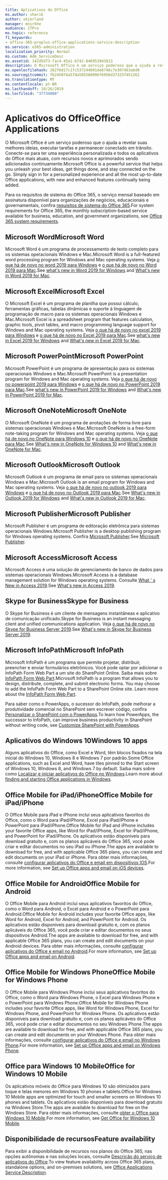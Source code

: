```yaml
---
title: Aplicativos do Office
ms.author: sharik
author: skjerland
manager: mnirkhe
audience: ITPro
ms.topic: reference
f1_keywords:
- office-365-proplus-office-applications-service-description
ms.service: o365-administration
localization_priority: Normal
ms.custom: Adm_ServiceDesc
ms.assetid: 142d5d73-fac4-45a1-b742-846953943813
description: O Microsoft Office é um serviço poderoso que o ajuda a revelar suas melhores ideias, executar tarefas e permanecer conectado em trânsito. Conecte-se para ter uma experiência personalizada e todos os aplicativos do Office mais atuais, com recursos novos e aprimorados sendo adicionados continuamente.
ms.openlocfilehash: 262f6d17c1fc537244091de8746c7e307463a6d0
ms.sourcegitcommit: fb245074a57da585566096f6956d37325f451262
ms.translationtype: MT
ms.contentlocale: pt-BR
ms.lasthandoff: 10/26/2019
ms.locfileid: "37734008"
---
```

# <a name="office-applications"></a><span data-ttu-id="e1916-104">Aplicativos do Office</span><span class="sxs-lookup"><span data-stu-id="e1916-104">Office Applications</span></span>

<span data-ttu-id="e1916-p102">O Microsoft Office é um serviço poderoso que o ajuda a revelar suas melhores ideias, executar tarefas e permanecer conectado em trânsito. Conecte-se para ter uma experiência personalizada e todos os aplicativos do Office mais atuais, com recursos novos e aprimorados sendo adicionados continuamente.</span><span class="sxs-lookup"><span data-stu-id="e1916-p102">Microsoft Office is a powerful service that helps you unleash your best ideas, get things done, and stay connected on the go. Simply sign in for a personalized experience and all the most up-to-date Office applications, with new and enhanced features continually being added.</span></span>
  
<span data-ttu-id="e1916-107">Para os requisitos de sistema do Office 365, o serviço mensal baseado em assinatura disponível para organizações de negócios, educacionais e governamentais, confira [requisitos de sistema do Office 365](https://products.office.com/office-system-requirements/#Office365forBEG).</span><span class="sxs-lookup"><span data-stu-id="e1916-107">For system requirements for Office 365, the monthly subscription-based service available for business, education, and government organizations, see [Office 365 system requirements](https://products.office.com/office-system-requirements/#Office365forBEG).</span></span>
  
## <a name="microsoft-word"></a><span data-ttu-id="e1916-108">Microsoft Word</span><span class="sxs-lookup"><span data-stu-id="e1916-108">Microsoft Word</span></span>

<span data-ttu-id="e1916-109">Microsoft Word é um programa de processamento de texto completo para os sistemas operacionais Windows e Mac.</span><span class="sxs-lookup"><span data-stu-id="e1916-109">Microsoft Word is a full-featured word processing program for Windows and Mac operating systems.</span></span> <span data-ttu-id="e1916-110">Veja [o que há de novo no word 2019 para Windows](https://support.office.com/article/what-s-new-in-word-2019-for-windows-d3d31e5e-2bb8-4433-80bb-08279beef4b3) e [o que há de novo no Word 2019 para Mac](https://support.office.com/article/what-s-new-in-word-2019-for-mac-247e0cd4-a758-4b42-a157-42eb8853aef5).</span><span class="sxs-lookup"><span data-stu-id="e1916-110">See [what's new in Word 2019 for Windows](https://support.office.com/article/what-s-new-in-word-2019-for-windows-d3d31e5e-2bb8-4433-80bb-08279beef4b3) and [What's new in Word 2019 for Mac](https://support.office.com/article/what-s-new-in-word-2019-for-mac-247e0cd4-a758-4b42-a157-42eb8853aef5).</span></span>
  
## <a name="microsoft-excel"></a><span data-ttu-id="e1916-111">Microsoft Excel</span><span class="sxs-lookup"><span data-stu-id="e1916-111">Microsoft Excel</span></span>

<span data-ttu-id="e1916-112">O Microsoft Excel é um programa de planilha que possui cálculo, ferramentas gráficas, tabelas dinâmicas e suporte à linguagem de programação de macro para os sistemas operacionais Windows e Mac.</span><span class="sxs-lookup"><span data-stu-id="e1916-112">Microsoft Excel is a spreadsheet program that features calculation, graphic tools, pivot tables, and macro programming language support for Windows and Mac operating systems.</span></span> <span data-ttu-id="e1916-113">Veja [o que há de novo no excel 2019 para Windows](https://support.office.com/article/what-s-new-in-excel-2019-for-windows-5a201203-1155-4055-82a5-82bf0994631f) e [o que há de novo no Excel 2019 para Mac](https://support.office.com/article/what-s-new-in-excel-2019-for-mac-5ce129d3-9e5c-417f-9545-fb6f7b72674d).</span><span class="sxs-lookup"><span data-stu-id="e1916-113">See [what's new in Excel 2019 for Windows](https://support.office.com/article/what-s-new-in-excel-2019-for-windows-5a201203-1155-4055-82a5-82bf0994631f) and [What's new in Excel 2019 for Mac](https://support.office.com/article/what-s-new-in-excel-2019-for-mac-5ce129d3-9e5c-417f-9545-fb6f7b72674d).</span></span>
  
## <a name="microsoft-powerpoint"></a><span data-ttu-id="e1916-114">Microsoft PowerPoint</span><span class="sxs-lookup"><span data-stu-id="e1916-114">Microsoft PowerPoint</span></span>

<span data-ttu-id="e1916-115">Microsoft PowerPoint é um programa de apresentação para os sistemas operacionais Windows e Mac.</span><span class="sxs-lookup"><span data-stu-id="e1916-115">Microsoft PowerPoint is a presentation program for Windows and Mac operating systems.</span></span> <span data-ttu-id="e1916-116">Veja [o que há de novo no powerpoint 2019 para Windows](https://support.office.com/article/what-s-new-in-powerpoint-2019-for-windows-8355a56a-f643-42d2-8454-784fa9b3d109) e [o que há de novo no PowerPoint 2019 para Mac](https://support.office.com/article/what-s-new-in-powerpoint-2019-for-mac-5038ba79-48c5-40f0-adff-11489e5d6fed).</span><span class="sxs-lookup"><span data-stu-id="e1916-116">See [what's new in PowerPoint 2019 for Windows](https://support.office.com/article/what-s-new-in-powerpoint-2019-for-windows-8355a56a-f643-42d2-8454-784fa9b3d109) and [What's new in PowerPoint 2019 for Mac](https://support.office.com/article/what-s-new-in-powerpoint-2019-for-mac-5038ba79-48c5-40f0-adff-11489e5d6fed).</span></span>
  
## <a name="microsoft-onenote"></a><span data-ttu-id="e1916-117">Microsoft OneNote</span><span class="sxs-lookup"><span data-stu-id="e1916-117">Microsoft OneNote</span></span>

<span data-ttu-id="e1916-118">O Microsoft OneNote é um programa de anotações de forma livre para sistemas operacionais Windows e Mac.</span><span class="sxs-lookup"><span data-stu-id="e1916-118">Microsoft OneNote is a free-form note-taking program for Windows and Mac operating systems.</span></span> <span data-ttu-id="e1916-119">Veja [o que há de novo no OneNote para Windows 10](https://support.office.com/article/what-s-new-in-onenote-for-windows-10-1477d5de-f4fd-4943-b18a-ff17091161ea) e [o que há de novo no OneNote para Mac](https://support.office.com/article/see-what-s-new-in-onenote-for-mac-c82d3f15-252f-452a-89ba-e09fbe418829).</span><span class="sxs-lookup"><span data-stu-id="e1916-119">See [What's new in OneNote for Windows 10](https://support.office.com/article/what-s-new-in-onenote-for-windows-10-1477d5de-f4fd-4943-b18a-ff17091161ea) and [What's new in OneNote for Mac](https://support.office.com/article/see-what-s-new-in-onenote-for-mac-c82d3f15-252f-452a-89ba-e09fbe418829).</span></span>
  
## <a name="microsoft-outlook"></a><span data-ttu-id="e1916-120">Microsoft Outlook</span><span class="sxs-lookup"><span data-stu-id="e1916-120">Microsoft Outlook</span></span>

<span data-ttu-id="e1916-121">Microsoft Outlook é um programa de email para os sistemas operacionais Windows e Mac.</span><span class="sxs-lookup"><span data-stu-id="e1916-121">Microsoft Outlook is an email program for Windows and Mac operating systems.</span></span> <span data-ttu-id="e1916-122">Veja [o que há de novo no outlook 2019 para Windows](https://support.office.com/article/what-s-new-in-outlook-2019-for-windows-0c64df36-0908-4ff6-a7fc-573a62800525) e [o que há de novo no Outlook 2019 para Mac](https://support.office.com/article/what-s-new-in-outlook-2019-for-mac-05736033-f99e-4cb2-88aa-01e979b0736b).</span><span class="sxs-lookup"><span data-stu-id="e1916-122">See [What's new in Outlook 2019 for Windows](https://support.office.com/article/what-s-new-in-outlook-2019-for-windows-0c64df36-0908-4ff6-a7fc-573a62800525) and [What's new in Outlook 2019 for Mac](https://support.office.com/article/what-s-new-in-outlook-2019-for-mac-05736033-f99e-4cb2-88aa-01e979b0736b).</span></span>
  
## <a name="microsoft-publisher"></a><span data-ttu-id="e1916-123">Microsoft Publisher</span><span class="sxs-lookup"><span data-stu-id="e1916-123">Microsoft Publisher</span></span>

<span data-ttu-id="e1916-124">Microsoft Publisher é um programa de editoração eletrônica para sistemas operacionais Windows.</span><span class="sxs-lookup"><span data-stu-id="e1916-124">Microsoft Publisher is a desktop publishing program for Windows operating systems.</span></span> <span data-ttu-id="e1916-125">Confira [Microsoft Publisher](https://products.office.com/publisher).</span><span class="sxs-lookup"><span data-stu-id="e1916-125">See [Microsoft Publisher](https://products.office.com/publisher).</span></span>
  
## <a name="microsoft-access"></a><span data-ttu-id="e1916-126">Microsoft Access</span><span class="sxs-lookup"><span data-stu-id="e1916-126">Microsoft Access</span></span>

<span data-ttu-id="e1916-127">Microsoft Access é uma solução de gerenciamento de banco de dados para sistemas operacionais Windows.</span><span class="sxs-lookup"><span data-stu-id="e1916-127">Microsoft Access is a database management solution for Windows operating systems.</span></span> <span data-ttu-id="e1916-128">Consulte [What ' s New in Access 2019](https://support.office.com/article/what-s-new-in-access-2019-f52c5317-3494-4105-9c56-5a2abb8e0f87).</span><span class="sxs-lookup"><span data-stu-id="e1916-128">See [What's new in Access 2019](https://support.office.com/article/what-s-new-in-access-2019-f52c5317-3494-4105-9c56-5a2abb8e0f87).</span></span>
  
## <a name="skype-for-business"></a><span data-ttu-id="e1916-129">Skype for Business</span><span class="sxs-lookup"><span data-stu-id="e1916-129">Skype for Business</span></span>

<span data-ttu-id="e1916-130">O Skype for Business é um cliente de mensagens instantâneas e aplicativo de comunicação unificado.</span><span class="sxs-lookup"><span data-stu-id="e1916-130">Skype for Business is an instant messaging client and unified communications application.</span></span> <span data-ttu-id="e1916-131">Veja [o que há de novo no Skype for Business Server 2019](https://docs.microsoft.com/skypeforbusiness/whats-new).</span><span class="sxs-lookup"><span data-stu-id="e1916-131">See [What's new in Skype for Business Server 2019](https://docs.microsoft.com/skypeforbusiness/whats-new).</span></span>
  
## <a name="microsoft-infopath"></a><span data-ttu-id="e1916-132">Microsoft InfoPath</span><span class="sxs-lookup"><span data-stu-id="e1916-132">Microsoft InfoPath</span></span>

<span data-ttu-id="e1916-p111">Microsoft InfoPath é um programa que permite projetar, distribuir, preencher e enviar formulários eletrônicos. Você pode optar por adicionar o InfoPath Form Web Part a um site do SharePoint Online. Saiba mais sobre [InfoPath Form Web Part](https://go.microsoft.com/fwlink/p/?LinkId=271687).</span><span class="sxs-lookup"><span data-stu-id="e1916-p111">Microsoft InfoPath is a program that allows you to design, distribute, complete, and submit electronic forms. You may choose to add the InfoPath Form Web Part to a SharePoint Online site. Learn more about the [InfoPath Form Web Part](https://go.microsoft.com/fwlink/p/?LinkId=271687).</span></span>

<span data-ttu-id="e1916-136">Para saber como o PowerApps, o sucessor do InfoPath, pode melhorar a produtividade comercial no SharePoint sem escrever código, confira [Personalizar o SharePoint com o PowerApps](https://powerapps.microsoft.com/infopath/).</span><span class="sxs-lookup"><span data-stu-id="e1916-136">To learn how PowerApps, the successor to InfoPath, can improve business productivity in SharePoint without writing code, see [Customize SharePoint with PowerApps](https://powerapps.microsoft.com/infopath/).</span></span>
  
## <a name="windows-10-apps"></a><span data-ttu-id="e1916-137">Aplicativos do Windows 10</span><span class="sxs-lookup"><span data-stu-id="e1916-137">Windows 10 apps</span></span>

<span data-ttu-id="e1916-138">Alguns aplicativos do Office, como Excel e Word, têm blocos fixados na tela inicial do Windows 10, Windows 8 e Windows 7 por padrão.</span><span class="sxs-lookup"><span data-stu-id="e1916-138">Some Office applications, such as Excel and Word, have tiles pinned to the Start screen of Windows 10, Windows 8, and Windows 7 by default.</span></span> <span data-ttu-id="e1916-139">Saiba mais sobre como [Localizar e iniciar aplicativos do Office no Windows](https://support.office.com/article/can-t-find-office-applications-in-windows-10-windows-8-or-windows-7-907ce545-6ae8-459b-8d9d-de6764a635d6?ocmsassetID=HA103581103&CTT=1&CorrelationId=03707eae-b946-462a-b3c6-f0fc04f55611&ui=en-US&rs=en-US&ad=US#ID0EAABAAA=Windows_8.1_or_Windows_8).</span><span class="sxs-lookup"><span data-stu-id="e1916-139">Learn more about [finding and starting Office applications in Windows](https://support.office.com/article/can-t-find-office-applications-in-windows-10-windows-8-or-windows-7-907ce545-6ae8-459b-8d9d-de6764a635d6?ocmsassetID=HA103581103&CTT=1&CorrelationId=03707eae-b946-462a-b3c6-f0fc04f55611&ui=en-US&rs=en-US&ad=US#ID0EAABAAA=Windows_8.1_or_Windows_8).</span></span>
  
## <a name="office-mobile-for-ipadiphone"></a><span data-ttu-id="e1916-140">Office Mobile for iPad/iPhone</span><span class="sxs-lookup"><span data-stu-id="e1916-140">Office Mobile for iPad/iPhone</span></span>

<span data-ttu-id="e1916-141">O Office Mobile para iPad e iPhone inclui seus aplicativos favoritos do Office, como o Word para iPad/iPhone, Excel para iPad/iPhone e PowerPoint para iPad/iPhone.</span><span class="sxs-lookup"><span data-stu-id="e1916-141">Office Mobile for iPad and iPhone includes your favorite Office apps, like Word for iPad/iPhone, Excel for iPad/iPhone, and PowerPoint for iPad/iPhone.</span></span> <span data-ttu-id="e1916-142">Os aplicativos estão disponíveis para download gratuito e, com os planos aplicáveis do Office 365, você pode criar e editar documentos no seu iPad ou iPhone.</span><span class="sxs-lookup"><span data-stu-id="e1916-142">The apps are available to download for free, and with applicable Office 365 plans, you can create and edit documents on your iPad or iPhone.</span></span> <span data-ttu-id="e1916-143">Para obter mais informações, consulte [configurar aplicativos do Office e email em dispositivos IOS](https://support.office.com/article/set-up-office-apps-and-email-on-ios-devices-0402b37e-49c4-4419-a030-f34c2013041f?ui=en-US&rs=en-US&ad=US).</span><span class="sxs-lookup"><span data-stu-id="e1916-143">For more information, see [Set up Office apps and email on iOS devices](https://support.office.com/article/set-up-office-apps-and-email-on-ios-devices-0402b37e-49c4-4419-a030-f34c2013041f?ui=en-US&rs=en-US&ad=US).</span></span>

## <a name="office-mobile-for-android"></a><span data-ttu-id="e1916-144">Office Mobile for Android</span><span class="sxs-lookup"><span data-stu-id="e1916-144">Office Mobile for Android</span></span>

<span data-ttu-id="e1916-145">O Office Mobile para Android inclui seus aplicativos favoritos do Office, como o Word para Android, o Excel para Android e o PowerPoint para Android.</span><span class="sxs-lookup"><span data-stu-id="e1916-145">Office Mobile for Android includes your favorite Office apps, like Word for Android, Excel for Android, and PowerPoint for Android.</span></span> <span data-ttu-id="e1916-146">Os aplicativos estão disponíveis para download gratuito e, com os planos aplicáveis do Office 365, você pode criar e editar documentos no seus dispositivos Android.</span><span class="sxs-lookup"><span data-stu-id="e1916-146">The apps are available to download for free, and with applicable Office 365 plans, you can create and edit documents on your Android devices.</span></span> <span data-ttu-id="e1916-147">Para obter mais informações, consulte [configurar aplicativos do Office e email no Android](https://support.office.com/article/set-up-office-apps-and-email-on-android-6ef2ebf2-fc2d-474a-be4a-5a801365c87f?ui=en-US&rs=en-US&ad=US).</span><span class="sxs-lookup"><span data-stu-id="e1916-147">For more information, see [Set up Office apps and email on Android](https://support.office.com/article/set-up-office-apps-and-email-on-android-6ef2ebf2-fc2d-474a-be4a-5a801365c87f?ui=en-US&rs=en-US&ad=US).</span></span>

## <a name="office-mobile-for-windows-phone"></a><span data-ttu-id="e1916-148">Office Mobile for Windows Phone</span><span class="sxs-lookup"><span data-stu-id="e1916-148">Office Mobile for Windows Phone</span></span>

<span data-ttu-id="e1916-149">O Office Mobile para Windows Phone inclui seus aplicativos favoritos do Office, como o Word para Windows Phone, o Excel para Windows Phone e o PowerPoint para Windows Phone.</span><span class="sxs-lookup"><span data-stu-id="e1916-149">Office Mobile for Windows Phone includes your favorite Office apps, like Word for Windows Phone, Excel for Windows Phone, and PowerPoint for Windows Phone.</span></span> <span data-ttu-id="e1916-150">Os aplicativos estão disponíveis para download gratuito e, com os planos aplicáveis do Office 365, você pode criar e editar documentos no seu Windows Phone.</span><span class="sxs-lookup"><span data-stu-id="e1916-150">The apps are available to download for free, and with applicable Office 365 plans, you can create and edit documents on your Windows Phone.</span></span> <span data-ttu-id="e1916-151">Para obter mais informações, consulte [configurar aplicativos do Office e email no Windows Phone](https://support.office.com/article/set-up-office-apps-and-email-on-windows-phone-9bccc8b8-a321-4d0d-a45e-6e06a3438e43?ui=en-US&rs=en-US&ad=US).</span><span class="sxs-lookup"><span data-stu-id="e1916-151">For more information, see [Set up Office apps and email on Windows Phone](https://support.office.com/article/set-up-office-apps-and-email-on-windows-phone-9bccc8b8-a321-4d0d-a45e-6e06a3438e43?ui=en-US&rs=en-US&ad=US).</span></span>

## <a name="office-for-windows-10-mobile"></a><span data-ttu-id="e1916-152">Office para Windows 10 Mobile</span><span class="sxs-lookup"><span data-stu-id="e1916-152">Office for Windows 10 Mobile</span></span>

<span data-ttu-id="e1916-153">Os aplicativos móveis do Office para Windows 10 são otimizados para toque e telas menores em Windows 10 phones e tablets.</span><span class="sxs-lookup"><span data-stu-id="e1916-153">Office for Windows 10 Mobile apps are optimized for touch and smaller screens on Windows 10 phones and tablets.</span></span> <span data-ttu-id="e1916-154">Os aplicativos estão disponíveis para download gratuito na Windows Store.</span><span class="sxs-lookup"><span data-stu-id="e1916-154">The apps are available to download for free on the Windows Store.</span></span> <span data-ttu-id="e1916-155">Para obter mais informações, consulte [obter o Office para Windows 10 Mobile](https://products.office.com/mobile/office-mobile-apps-for-windows).</span><span class="sxs-lookup"><span data-stu-id="e1916-155">For more information, see [Get Office for Windows 10 Mobile](https://products.office.com/mobile/office-mobile-apps-for-windows).</span></span>
  
## <a name="feature-availability"></a><span data-ttu-id="e1916-156">Disponibilidade de recursos</span><span class="sxs-lookup"><span data-stu-id="e1916-156">Feature availability</span></span>

<span data-ttu-id="e1916-157">Para exibir a disponibilidade de recursos nos planos do Office 365, nas opções autônomas e nas soluções locais, consulte [Descrição do serviço de aplicativos do Office](office-applications-service-description.md).</span><span class="sxs-lookup"><span data-stu-id="e1916-157">To view feature availability across Office 365 plans, standalone options, and on-premises solutions, see [Office Applications Service Description](office-applications-service-description.md).</span></span>
  
